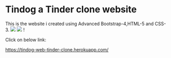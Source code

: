 # Tindog a Tinder clone website
This is the website i created using Advanced Bootstrap-4,HTML-5 and CSS-3.
![](https://forthebadge.com/images/badges/made-with-javascript.svg)
![](https://ibb.co/6Wm1kKc)
!




Click on below link:

https://tindog-web-tinder-clone.herokuapp.com/
